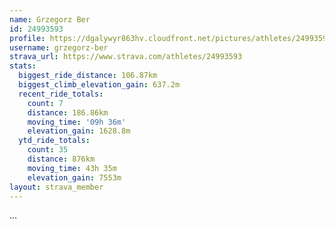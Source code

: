 ```yaml
---
name: Grzegorz Ber
id: 24993593
profile: https://dgalywyr863hv.cloudfront.net/pictures/athletes/24993593/7453165/11/large.jpg
username: grzegorz-ber
strava_url: https://www.strava.com/athletes/24993593
stats:
  biggest_ride_distance: 106.87km
  biggest_climb_elevation_gain: 637.2m
  recent_ride_totals:
    count: 7
    distance: 186.86km
    moving_time: '09h 36m'
    elevation_gain: 1628.8m
  ytd_ride_totals:
    count: 35
    distance: 876km
    moving_time: 43h 35m
    elevation_gain: 7553m
layout: strava_member
--- 
```

...
